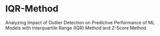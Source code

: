 # IQR-Method
Analyzing Impact of Outlier Detection on Predictive Performance of ML Models with Interquartile Range (IQR) Method and Z-Score Method
